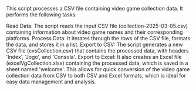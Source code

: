 This script processes a CSV file containing video game collection data. It performs the following tasks:

Read Data: The script reads the input CSV file (collection-2025-03-05.csv) containing information about video game names and their corresponding platforms.
Process Data: It iterates through the rows of the CSV file, formats the data, and stores it in a list.
Export to CSV: The script generates a new CSV file (cvsCollection.csv) that contains the processed data, with headers 'Index', 'Jogo', and 'Consola'.
Export to Excel: It also creates an Excel file (excelVgCollection.xlsx) containing the processed data, which is saved in a sheet named 'welcome'.
This allows for quick conversion of the video game collection data from CSV to both CSV and Excel formats, which is ideal for easy data management and analysis.
